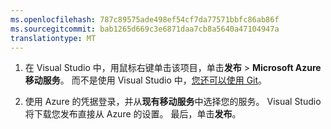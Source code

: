 ```yaml
---
ms.openlocfilehash: 787c89575ade498ef54cf7da77571bbfc86ab86f
ms.sourcegitcommit: bab1265d669c3e6871daa7cb8a5640a47104947a
translationtype: MT
---
```


1. 在 Visual Studio 中，用鼠标右键单击该项目，单击**发布** > **Microsoft Azure 移动服务**。 而不是使用 Visual Studio 中，[您还可以使用 Git](../articles/mobile-services/mobile-services-dotnet-backend-store-code-source-control.md)。

2. 使用 Azure 的凭据登录，并从**现有移动服务**中选择您的服务。 Visual Studio 将下载您发布直接从 Azure 的设置。 最后，单击**发布**。
